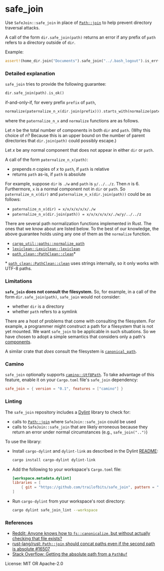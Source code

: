 # safe_join

Use `SafeJoin::safe_join` in place of [`Path::join`] to help prevent directory traversal
attacks.

A call of the form `dir.safe_join(path)` returns an error if any prefix of `path` refers to a
directory outside of `dir`.

Example:
```rust
assert!(home_dir.join("Documents").safe_join("../.bash_logout").is_err());
```

### Detailed explanation

`safe_join` tries to provide the following guarantee:
```rust
dir.safe_join(path).is_ok()
```
if-and-only-if, for every prefix `prefix` of `path`,
```rust
normalize(paternalize_n_x(dir.join(prefix))).starts_with(normalize(paternalize_n_x(dir)))
```
where the `paternalize_n_x` and `normalize` functions are as follows.

Let *n* be the total number of components in both `dir` and `path`. (Why this choice of *n*?
Because this is an upper bound on the number of parent directories that `dir.join(path)`
could possibly escape.)

Let *x* be any normal component that does not appear in either `dir` or `path`.

A call of the form `paternalize_n_x(path)`:
* prepends *n* copies of *x* to `path`, if `path` is relative
* returns `path` as-is, if `path` is absolute

For example, suppose `dir` is `./w` and `path` is `y/../../z`. Then *n* is 6. Furthermore, `x`
is a normal component not in `dir` or `path`. So `paternalize_n_x(dir)` and
`paternalize_n_x(dir.join(path))` could be as follows:
* `paternalize_n_x(dir) = x/x/x/x/x/x/./w`
* `paternalize_n_x(dir.join(path)) = x/x/x/x/x/x/./w/y/../../z`

There are several path normalization functions implemented in Rust. The ones that we know about
are listed below. To the best of our knowledge, the above guarantee holds using any one of them
as the `normalize` function.
* [`cargo_util::paths::normalize_path`]
* [`lexiclean::Lexiclean::lexiclean`]
* [`path_clean::PathClean::clean`]\*

\* [`path_clean::PathClean::clean`] uses strings internally, so it only works with UTF-8 paths.

### Limitations

**`safe_join` does not consult the filesystem.** So, for example, in a call of the form
`dir.safe_join(path)`, `safe_join` would not consider:

* whether `dir` is a directory
* whether `path` refers to a symlink

There are a host of problems that come with consulting the filesystem. For example, a
programmer might construct a path for a filesystem that is not yet mounted. We want `safe_join`
to be applicable in such situations. So we have chosen to adopt a simple semantics that
considers only a path's [components].

A similar crate that *does* consult the filesystem is [`canonical_path`].

### Camino

`safe_join` optionally supports [`camino::Utf8Path`]. To take advantage of this feature, enable
it on your `Cargo.toml` file's `safe_join` dependency:
```toml
safe_join = { version = "0.1", features = ["camino"] }
```

### Linting

The `safe_join` repository includes a [Dylint] library to check for:

* calls to [`Path::join`] where `SafeJoin::safe_join` could be used
* calls to `SafeJoin::safe_join` that are likely erroneous because they return an error under
  normal circumstances (e.g., `safe_join("..")`)

To use the library:

* Install `cargo-dylint` and `dylint-link` as described in the Dylint [README]:
  ```sh
  cargo install cargo-dylint dylint-link
  ```
* Add the following to your workspace's `Cargo.toml` file:
  ```toml
  [workspace.metadata.dylint]
  libraries = [
      { git = "https://github.com/trailofbits/safe_join", pattern = "lint" },
  ]
  ```
* Run `cargo-dylint` from your workspace's root directory:
  ```sh
  cargo dylint safe_join_lint --workspace
  ```

### References

* [Reddit: Anyone knows how to `fs::canonicalize`, but without actually checking that file exists?](https://www.reddit.com/r/rust/comments/hkkquy/anyone_knows_how_to_fscanonicalize_but_without/)
* [rust-lang/rust: `Path::join` should concat paths even if the second path is absolute #16507](https://github.com/rust-lang/rust/issues/16507)
* [Stack Overflow: Getting the absolute path from a `PathBuf`](https://stackoverflow.com/questions/30511331/getting-the-absolute-path-from-a-pathbuf)

[`camino::Utf8Path`]: https://docs.rs/camino/1.0.5/camino/struct.Utf8Path.html
[`canonical_path`]: https://docs.rs/canonical_path
[`cargo_util::paths::normalize_path`]: https://docs.rs/cargo-util/0.1.1/cargo_util/paths/fn.normalize_path.html
[components]: https://doc.rust-lang.org/std/path/enum.Component.html
[Dylint]: https://github.com/trailofbits/dylint
[`Path::join`]: https://doc.rust-lang.org/std/path/struct.Path.html#method.join
[`lexiclean::Lexiclean::lexiclean`]: https://docs.rs/lexiclean/0.0.1/lexiclean/trait.Lexiclean.html#tymethod.lexiclean
[`path_clean::PathClean::clean`]: https://docs.rs/path-clean/0.1.0/path_clean/trait.PathClean.html#tymethod.clean
[README]: https://github.com/trailofbits/dylint/blob/master/README.md
[`safe_join` lints]: #linting

License: MIT OR Apache-2.0
